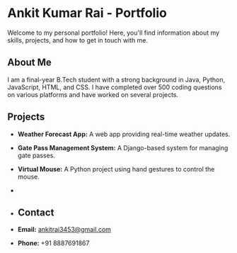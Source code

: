 # Ankit Kumar Rai - Portfolio

Welcome to my personal portfolio! Here, you'll find information about my skills, projects, and how to get in touch with me.

## About Me

I am a final-year B.Tech student with a strong background in Java, Python, JavaScript, HTML, and CSS. I have completed over 500 coding questions on various platforms and have worked on several projects.

## Projects

- **Weather Forecast App:** A web app providing real-time weather updates.
- **Gate Pass Management System:** A Django-based system for managing gate passes.
- **Virtual Mouse:** A Python project using hand gestures to control the mouse.
- 
- ## Contact

- **Email:** [ankitrai3453@gmail.com](mailto:ankitrai3453@gmail.com)
- **Phone:** +91 8887691867
